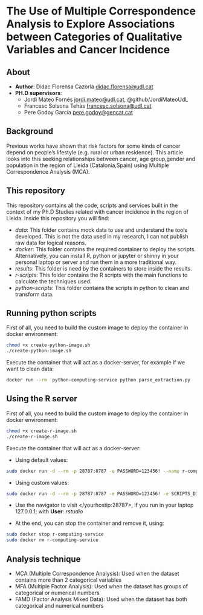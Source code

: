 # The Use of Multiple Correspondence Analysis to Explore Associations between Categories of Qualitative Variables and Cancer Incidence

## About

* **Author**: Didac Florensa Cazorla <didac.florensa@udl.cat>
* **PH.D supervisors**:
  * Jordi Mateo Fornés <jordi.mateo@udl.cat>, @github/JordiMateoUdL
  * Francesc Solsona Tehàs <francesc.solsona@udl.cat>
  * Pere Godoy Garcia <pere.godoy@gencat.cat>

## Background

Previous works have shown that risk factors for some kinds of cancer depend on people’s lifestyle (e.g. rural or urban residence). This article looks into this seeking relationships between cancer, age group,gender  and  population  in  the  region  of  Lleida  (Catalonia,Spain) using Multiple Correspondence Analysis (MCA).

## This repository

This repository contains all the code, scripts and services built in the context of my Ph.D Studies related with cancer incidence in the region of Lleida. Inside this repository you will find:

* _data_: This folder contains mock data to use and understand the tools developed. This is not the data used in my research, I can not publish raw data for logical reasons.
* _docker_: This folder contains the required container to deploy the scripts. Alternatively, you can install R, python or jupyter or shinny in your personal laptop or server and run them in a more traditional way.
* _results_: This folder is need by the containers to store inside the results.
* _r-scripts_: This folder contains the R scripts with the main functions to calculate the techniques used.
* _python-scripts_: This folder contains the scripts in python to clean and transform data.

## Running python scripts

First of all, you need to build the custom image to deploy the container in docker environment:

```sh
chmod +x create-python-image.sh
./create-python-image.sh
```

Execute the container that will act as a docker-server, for example if we want to clean data:

```sh
docker run --rm  python-computing-service python parse_extraction.py
```

## Using the R server

First of all, you need to build the custom image to deploy the container in docker environment:

```sh
chmod +x create-r-image.sh
./create-r-image.sh
```

Execute the container that will act as a docker-server:

* Using default values:

```sh
sudo docker run -d --rm -p 28787:8787 -e PASSWORD=123456! --name r-computing-service r-computing-service
```

* Using custom values:

```sh
sudo docker run -d --rm -p 28787:8787 -e PASSWORD=123456! -e SCRIPTS_DIR "path to folder with requirements.R and *.R scripts" -e DATA_DIR "path data folder" -e RESULTS_DIR "path to result folder" --name r-computing-service r-computing-service
```

* Use the navigator to visit </yourhostip:28787>, if you run in your laptop 127.0.0.1; with **User**: _rstudio_
  
* At the end, you can stop the container and remove it, using:

```sh
sudo docker stop r-computing-service
sudo docker rm r-computing-service
```

## Analysis technique

* MCA (Multiple Correspondence Analysis): Used when the dataset contains more than 2 categorical variables
* MFA (Multiple Factor Analysis): Used when the dataset has groups of categorical or numerical numbers
* FAMD (Factor Analysis Mixed Data): Used when the dataset has both categorical and numerical numbers
